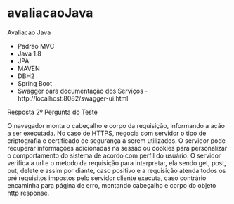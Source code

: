 # avaliacaoJava
Avaliacao Java

- Padrão MVC 
- Java 1.8
- JPA
- MAVEN
- DBH2
- Spring Boot
- Swagger para documentação dos Serviços - http://localhost:8082/swagger-ui.html

Resposta 2º Pergunta do Teste

O navegador monta o cabeçalho e corpo da requisição, informando a ação a ser executada.
No caso de HTTPS, negocia com servidor o tipo de criptografia e certificado de segurança a serem utilizados.
O servidor pode recuperar informações adicionadas na sessão ou cookies para personalizar o comportamento do sistema de acordo com perfil do usuário.
O servidor verifica a url e o metodo da requisição para interpretar, ela sendo get, post, put, delete e assim por diante, caso positivo e a requisição atenda todos os pré requisitos impostos pelo servidor cliente executa, caso contrário encaminha para página de erro, montando cabeçalho e corpo do objeto http response.
